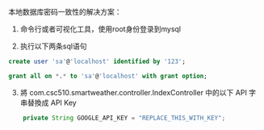 本地数据库密码一致性的解决方案：

1. 命令行或者可视化工具，使用root身份登录到mysql

2. 执行以下两条sql语句
```sql
create user 'sa'@'localhost' identified by '123';

grant all on *.* to 'sa'@'localhost' with grant option;
```

3. 將 com.csc510.smartweather.controller.IndexController 中的以下 API 字串替換成 API Key
```java
    private String GOOGLE_API_KEY = "REPLACE_THIS_WITH_KEY";
```